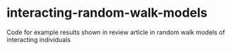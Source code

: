 # interacting-random-walk-models
 Code for example results shown in review article in random walk models of interacting individuals
